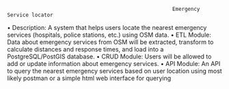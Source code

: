                                                           Emergency Service locator
•	Description: A system that helps users locate the nearest emergency services (hospitals, police stations, etc.) using OSM data.
•	ETL Module: Data about emergency services from OSM will be extracted, transform to calculate distances and response times, and load into a PostgreSQL/PostGIS database.
•	CRUD Module: Users will be allowed to add or update information about emergency services.
•	API Module: An API to query the nearest emergency services based on user location using most likely postman or a simple html web interface for querying

